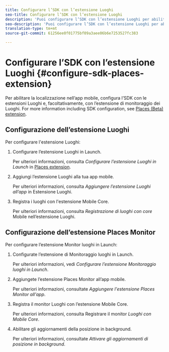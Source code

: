 ```yaml
---
title: Configurare l’SDK con l’estensione Luoghi
seo-title: Configurare l’SDK con l’estensione Luoghi
description: 'Puoi configurare l’SDK con l’estensione Luoghi per abilitare la localizzazione nell’app mobile. '
seo-description: 'Puoi configurare l’SDK con l’estensione Luoghi per abilitare la localizzazione nell’app mobile. '
translation-type: tm+mt
source-git-commit: 61256ee0f01775bf09a3aee06b6e7253527fc383

---
```



# Configurare l’SDK con l’estensione Luoghi {#configure-sdk-places-extension}

Per abilitare la localizzazione nell’app mobile, configura l’SDK con le estensioni Luoghi e, facoltativamente, con l’estensione di monitoraggio dei Luoghi. For more information including SDK configuration, see [Places (Beta) extension](/help/places-ext-aep-sdks/places-extension/places-extension.md).

## Configurazione dell’estensione Luoghi

Per configurare l'estensione Luoghi:

1. Configurare l’estensione Luoghi in Launch.

   Per ulteriori informazioni, consulta *Configurare l’estensione Luoghi in Launch* in [Places extension](/help/places-ext-aep-sdks/places-extension/places-extension.md).

1. Aggiungi l’estensione Luoghi alla tua app mobile.

   Per ulteriori informazioni, consulta *Aggiungere l’estensione Luoghi all’app* in Estensione [](/help/places-ext-aep-sdks/places-extension/places-extension.md)Luoghi.

1. Registra i luoghi con l'estensione Mobile Core.

   Per ulteriori informazioni, consulta *Registrazione di luoghi con core* Mobile nell’estensione [](/help/places-ext-aep-sdks/places-extension/places-extension.md)Luoghi.

## Configurazione dell’estensione Places Monitor

Per configurare l’estensione Monitor luoghi in Launch:

1. Configurate l’estensione di Monitoraggio luoghi in Launch.

   Per ulteriori informazioni, vedi *Configurare l’estensione Monitoraggio luoghi in Launch*.

1. Aggiungete l’estensione Places Monitor all’app mobile.

   Per ulteriori informazioni, consultate *Aggiungere l'estensione Places Monitor all'app*.

1. Registra il monitor Luoghi con l’estensione Mobile Core.

   Per ulteriori informazioni, consulta Registrare il monitor *Luoghi con Mobile Core*.

1. Abilitare gli aggiornamenti della posizione in background.

   Per ulteriori informazioni, consultate *Attivare gli aggiornamenti di posizione in background*.

